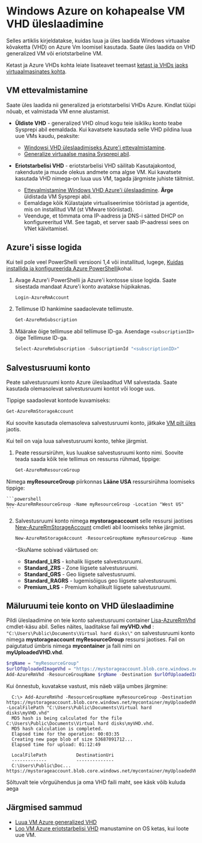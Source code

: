 <properties
    pageTitle="Üles laadida Windows VHD ressursihaldur jaoks | Microsoft Azure'i"
    description="Siit saate teada, üleslaadimiseks Windows virtuaalse masina VHD asutusesisesest Azure, ressursihaldur juurutamise mudeli abil. Saate üles laadida: Kas on generalized on VHD või eriotstarbeline VM."
    services="virtual-machines-windows"
    documentationCenter=""
    authors="cynthn"
    manager="timlt"
    editor="tysonn"
    tags="azure-resource-manager"/>

<tags
    ms.service="virtual-machines-windows"
    ms.workload="infrastructure-services"
    ms.tgt_pltfrm="vm-windows"
    ms.devlang="na"
    ms.topic="article"
    ms.date="10/10/2016"
    ms.author="cynthn"/>

# <a name="upload-a-windows-vhd-from-an-on-premises-vm-to-azure"></a>Windows Azure on kohapealse VM VHD üleslaadimine 


Selles artiklis kirjeldatakse, kuidas luua ja üles laadida Windows virtuaalse kõvaketta (VHD) on Azure Vm loomisel kasutada. Saate üles laadida on VHD generalized VM või eriotstarbeline VM. 

Ketast ja Azure VHDs kohta leiate lisateavet teemast [ketast ja VHDs jaoks virtuaalmasinates kohta](virtual-machines-linux-about-disks-vhds.md).


## <a name="prepare-the-vm"></a>VM ettevalmistamine 

Saate üles laadida nii generalized ja eriotstarbelisi VHDs Azure. Kindlat tüüpi nõuab, et valmistada VM enne alustamist.

- **Üldiste VHD** - generalized VHD olnud kogu teie isikliku konto teabe Sysprepi abil eemaldada. Kui kavatsete kasutada selle VHD pildina luua uue VMs kaudu, peaksite:
    - [Windowsi VHD üleslaadimiseks Azure'i ettevalmistamine](virtual-machines-windows-prepare-for-upload-vhd-image.md). 
    - [Generalize virtuaalse masina Sysprepi abil](virtual-machines-windows-generalize-vhd.md). 

- **Eriotstarbelisi VHD** - eriotstarbelisi VHD säilitab Kasutajakontod, rakenduste ja muude olekus andmete oma algse VM. Kui kavatsete kasutada VHD nimega-on luua uus VM, tagada järgmiste juhiste täitmist. 
    - [Ettevalmistamine Windows VHD Azure'i üleslaadimine](virtual-machines-windows-prepare-for-upload-vhd-image.md). **Ärge** üldistada VM Sysprepi abil.
    - Eemaldage kõik Külastajate virtualiseerimise tööriistad ja agentide, mis on installitud VM (st VMware tööriistad).
    - Veenduge, et tõmmata oma IP-aadress ja DNS-i sätted DHCP on konfigureeritud VM. See tagab, et server saab IP-aadressi sees on VNet käivitamisel. 

## <a name="log-in-to-azure"></a>Azure'i sisse logida

Kui teil pole veel PowerShelli versiooni 1,4 või installitud, lugege, [Kuidas installida ja konfigureerida Azure PowerShelli](../powershell-install-configure.md)kohal.

1. Avage Azure'i PowerShelli ja Azure'i kontosse sisse logida. Saate sisestada mandaat Azure'i konto avatakse hüpikaknas.

    ```powershell
    Login-AzureRmAccount
    ```


2. Tellimuse ID hankimine saadaolevate tellimuste.

    ```powershell
    Get-AzureRmSubscription
    ```

3. Määrake õige tellimuse abil tellimuse ID-ga. Asendage `<subscriptionID>` õige Tellimuse ID-ga.

    ```powershell
    Select-AzureRmSubscription -SubscriptionId "<subscriptionID>"
    ```

## <a name="get-the-storage-account"></a>Salvestusruumi konto

Peate salvestusruumi konto Azure üleslaaditud VM salvestada. Saate kasutada olemasolevat salvestusruumi kontot või looge uus. 

Tippige saadaolevat kontode kuvamiseks:

```powershell
Get-AzureRmStorageAccount
```

Kui soovite kasutada olemasoleva salvestusruumi konto, jätkake [VM pilt üles](#upload-the-vm-vhd-to-your-storage-account) jaotis.

Kui teil on vaja luua salvestusruumi konto, tehke järgmist.

1. Peate ressursirühm, kus luuakse salvestusruumi konto nimi. Soovite teada saada kõik teie tellimus on ressurss rühmad, tippige:

    ```powershell
    Get-AzureRmResourceGroup
    ```

Nimega **myResourceGroup** piirkonnas **Lääne USA** ressursirühma loomiseks tippige:

    ```powershell
    New-AzureRmResourceGroup -Name myResourceGroup -Location "West US"
    ```

2. Salvestusruumi konto nimega **mystorageaccount** selle ressursi jaotises [New-AzureRmStorageAccount](https://msdn.microsoft.com/library/mt607148.aspx) cmdleti abil loomiseks tehke järgmist.

    ```powershell
    New-AzureRmStorageAccount -ResourceGroupName myResourceGroup -Name mystorageaccount -Location "West US" -SkuName "Standard_LRS" -Kind "Storage"
    ```
            
    -SkuName sobivad väärtused on:

    - **Standard_LRS** - kohalik liigsete salvestusruumi. 
    - **Standard_ZRS** - Zone liigsete salvestusruumi.
    - **Standard_GRS** - Geo liigsete salvestusruumi. 
    - **Standard_RAGRS** - lugemisõigus geo liigsete salvestusruumi. 
    - **Premium_LRS** - Premium kohalikult liigsete salvestusruumi. 



## <a name="upload-the-vhd-to-your-storage-account"></a>Mäluruumi teie konto on VHD üleslaadimine

Pildi üleslaadimine on teie konto salvestusruumi container [Lisa-AzureRmVhd](https://msdn.microsoft.com/library/mt603554.aspx) cmdlet-käsu abil. Selles näites, laaditakse fail **myVHD.vhd** : `"C:\Users\Public\Documents\Virtual hard disks\"` on salvestusruumi konto nimega **mystorageaccount** **myResourceGroup** ressursi jaotises. Fail on paigutatud ümbris nimega **mycontainer** ja faili nimi on **myUploadedVHD.vhd**.

```powershell
$rgName = "myResourceGroup"
$urlOfUploadedImageVhd = "https://mystorageaccount.blob.core.windows.net/mycontainer/myUploadedVHD.vhd"
Add-AzureRmVhd -ResourceGroupName $rgName -Destination $urlOfUploadedImageVhd -LocalFilePath "C:\Users\Public\Documents\Virtual hard disks\myVHD.vhd"
```


Kui õnnestub, kuvatakse vastust, mis näeb välja umbes järgmine:

```
  C:\> Add-AzureRmVhd -ResourceGroupName myResourceGroup -Destination https://mystorageaccount.blob.core.windows.net/mycontainer/myUploadedVHD.vhd -LocalFilePath "C:\Users\Public\Documents\Virtual hard disks\myVHD.vhd"
  MD5 hash is being calculated for the file C:\Users\Public\Documents\Virtual hard disks\myVHD.vhd.
  MD5 hash calculation is completed.
  Elapsed time for the operation: 00:03:35
  Creating new page blob of size 53687091712...
  Elapsed time for upload: 01:12:49

  LocalFilePath           DestinationUri
  -------------           --------------
  C:\Users\Public\Doc...  https://mystorageaccount.blob.core.windows.net/mycontainer/myUploadedVHD.vhd
```

Sõltuvalt teie võrguühendus ja oma VHD faili maht, see käsk võib kuluda aega


## <a name="next-steps"></a>Järgmised sammud

- [Luua VM Azure generalized VHD](virtual-machines-windows-create-vm-generalized.md)
- [Loo VM Azure eriotstarbelisi VHD](virtual-machines-windows-create-vm-specialized.md) manustamine on OS ketas, kui loote uue VM.


